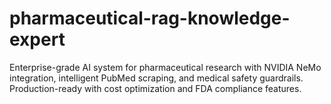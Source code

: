 # pharmaceutical-rag-knowledge-expert
Enterprise-grade AI system for pharmaceutical research with NVIDIA NeMo integration, intelligent PubMed scraping, and medical safety guardrails. Production-ready with cost optimization and FDA compliance features.
